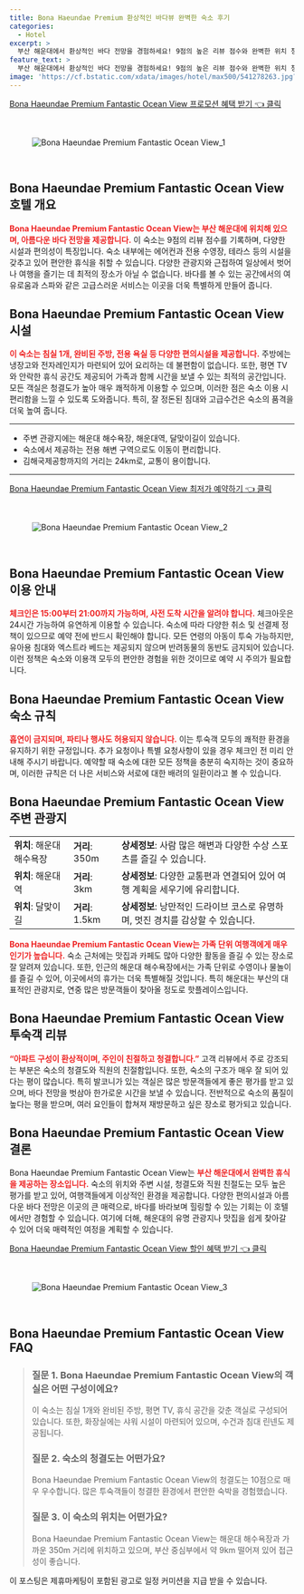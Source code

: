 ```yaml
---
title: Bona Haeundae Premium 환상적인 바다뷰 완벽한 숙소 후기
categories:
  - Hotel
excerpt: >
  부산 해운대에서 환상적인 바다 전망을 경험하세요! 9점의 높은 리뷰 점수와 완벽한 위치 청결함을 자랑하는 Bona Haeundae Premium에서는 전용 수영장과 테라스에서 힐링까지 가능. 이제 예약의 기회를 놓치지 마세요!
feature_text: >
  부산 해운대에서 환상적인 바다 전망을 경험하세요! 9점의 높은 리뷰 점수와 완벽한 위치 청결함을 자랑하는 Bona Haeundae Premium에서는 전용 수영장과 테라스에서 힐링까지 가능. 이제 예약의 기회를 놓치지 마세요!
image: 'https://cf.bstatic.com/xdata/images/hotel/max500/541278263.jpg?k=38daa10f9b93ad821c52e5c224065b98aba82bbd25c0bb6cf12fdc19597a691e&o=&hp=1'
---
```


<p><a class="modoo-button" href="https://tinyurl.com/2cxktwmh" rel="nofollow noopener">Bona Haeundae Premium Fantastic Ocean View 프로모션 혜택 받기 👈 클릭</a></p><br/>
<figure class="image"><img alt="Bona Haeundae Premium Fantastic Ocean View_1" src="https://cf.bstatic.com/xdata/images/hotel/max1024x768/541279429.jpg?k=04757134493ad9b010ee8a778c55212bf2d1671e8f52e72a05bdb6b99b00a73f&amp;o=&amp;hp=1"/></figure><br/>

<h2 id="호텔_개요">Bona Haeundae Premium Fantastic Ocean View 호텔 개요</h2>
<p><b><span style="color: #ee2323;">Bona Haeundae Premium Fantastic Ocean View는 부산 해운대에 위치해 있으며, 아름다운 바다 전망을 제공합니다.</span></b> 이 숙소는 9점의 리뷰 점수를 기록하며, 다양한 시설과 편의성이 특징입니다. 숙소 내부에는 에어컨과 전용 수영장, 테라스 등의 시설을 갖추고 있어 편안한 휴식을 취할 수 있습니다. 다양한 관광지와 근접하여 일상에서 벗어나 여행을 즐기는 데 최적의 장소가 아닐 수 없습니다. 바다를 볼 수 있는 공간에서의 여유로움과 스파와 같은 고급스러운 서비스는 이곳을 더욱 특별하게 만들어 줍니다.</p>
<h2 id="숙소_시설">Bona Haeundae Premium Fantastic Ocean View 시설</h2>
<p><b><span style="color: #ee2323;">이 숙소는 침실 1개, 완비된 주방, 전용 욕실 등 다양한 편의시설을 제공합니다.</span></b> 주방에는 냉장고와 전자레인지가 마련되어 있어 요리하는 데 불편함이 없습니다. 또한, 평면 TV와 안락한 휴식 공간도 제공되어 가족과 함께 시간을 보낼 수 있는 최적의 공간입니다. 모든 객실은 청결도가 높아 매우 쾌적하게 이용할 수 있으며, 이러한 점은 숙소 이용 시 편리함을 느낄 수 있도록 도와줍니다. 특히, 잘 정돈된 침대와 고급수건은 숙소의 품격을 더욱 높여 줍니다.</p>
<hr/>
<ul>
<li>주변 관광지에는 해운대 해수욕장, 해운대역, 달맞이길이 있습니다.</li>
<li>숙소에서 제공하는 전용 해변 구역으로도 이동이 편리합니다.</li>
<li>김해국제공항까지의 거리는 24km로, 교통이 용이합니다.</li>
</ul>
<hr/>
<p><a class="modoo-button" href="https://tinyurl.com/2cxktwmh" rel="nofollow noopener">Bona Haeundae Premium Fantastic Ocean View 최저가 예약하기 👈 클릭</a></p><br/>
<figure class="image"><img alt="Bona Haeundae Premium Fantastic Ocean View_2" src="https://cf.bstatic.com/xdata/images/hotel/max500/541278263.jpg?k=38daa10f9b93ad821c52e5c224065b98aba82bbd25c0bb6cf12fdc19597a691e&amp;o=&amp;hp=1"/></figure><br/>
<h2 id="이용_안내">Bona Haeundae Premium Fantastic Ocean View 이용 안내</h2>
<p><b><span style="color: #ee2323;">체크인은 15:00부터 21:00까지 가능하며, 사전 도착 시간을 알려야 합니다.</span></b> 체크아웃은 24시간 가능하여 유연하게 이용할 수 있습니다. 숙소에 따라 다양한 취소 및 선결제 정책이 있으므로 예약 전에 반드시 확인해야 합니다. 모든 연령의 아동이 투숙 가능하지만, 유아용 침대와 엑스트라 베드는 제공되지 않으며 반려동물의 동반도 금지되어 있습니다. 이런 정책은 숙소와 이용객 모두의 편안한 경험을 위한 것이므로 예약 시 주의가 필요합니다.</p>
<h2 id="숙소_규칙">Bona Haeundae Premium Fantastic Ocean View 숙소 규칙</h2>
<p><b><span style="color: #ee2323;">흡연이 금지되며, 파티나 행사도 허용되지 않습니다.</span></b> 이는 투숙객 모두의 쾌적한 환경을 유지하기 위한 규정입니다. 추가 요청이나 특별 요청사항이 있을 경우 체크인 전 미리 안내해 주시기 바랍니다. 예약할 때 숙소에 대한 모든 정책을 충분히 숙지하는 것이 중요하며, 이러한 규칙은 더 나은 서비스와 서로에 대한 배려의 일환이라고 볼 수 있습니다.</p>
<h2 id="주변_관광지">Bona Haeundae Premium Fantastic Ocean View 주변 관광지</h2>
<table>
<tr>
<td><b>위치</b>: 해운대 해수욕장</td>
<td><b>거리</b>: 350m</td>
<td><b>상세정보</b>: 사람 많은 해변과 다양한 수상 스포츠를 즐길 수 있습니다.</td>
</tr>
<tr>
<td><b>위치</b>: 해운대역</td>
<td><b>거리</b>: 3km</td>
<td><b>상세정보</b>: 다양한 교통편과 연결되어 있어 여행 계획을 세우기에 유리합니다.</td>
</tr>
<tr>
<td><b>위치</b>: 달맞이길</td>
<td><b>거리</b>: 1.5km</td>
<td><b>상세정보</b>: 낭만적인 드라이브 코스로 유명하며, 멋진 경치를 감상할 수 있습니다.</td>
</tr>
</table>
<p><b><span style="color: #ee2323;">Bona Haeundae Premium Fantastic Ocean View는 가족 단위 여행객에게 매우 인기가 높습니다.</span></b> 숙소 근처에는 맛집과 카페도 많아 다양한 활동을 즐길 수 있는 장소로 잘 알려져 있습니다. 또한, 인근의 해운대 해수욕장에서는 가족 단위로 수영이나 물놀이를 즐길 수 있어, 이곳에서의 휴가는 더욱 특별해질 것입니다. 특히 해운대는 부산의 대표적인 관광지로, 연중 많은 방문객들이 찾아올 정도로 핫플레이스입니다.</p>
<h2 id="투숙객_리뷰">Bona Haeundae Premium Fantastic Ocean View 투숙객 리뷰</h2>
<p><b><span style="color: #ee2323;">“아파트 구성이 환상적이며, 주인이 친절하고 청결합니다.”</span></b> 고객 리뷰에서 주로 강조되는 부분은 숙소의 청결도와 직원의 친절함입니다. 또한, 숙소의 구조가 매우 잘 되어 있다는 평이 많습니다. 특히 발코니가 있는 객실은 많은 방문객들에게 좋은 평가를 받고 있으며, 바다 전망을 벗삼아 한가로운 시간을 보낼 수 있습니다. 전반적으로 숙소의 품질이 높다는 평을 받으며, 여러 요인들이 합쳐져 재방문하고 싶은 장소로 평가되고 있습니다.</p>
<h2 id="결론">Bona Haeundae Premium Fantastic Ocean View 결론</h2>
<p>Bona Haeundae Premium Fantastic Ocean View는 <b><span style="color: #ee2323;">부산 해운대에서 완벽한 휴식을 제공하는 장소입니다.</span></b> 숙소의 위치와 주변 시설, 청결도와 직원 친절도는 모두 높은 평가를 받고 있어, 여행객들에게 이상적인 환경을 제공합니다. 다양한 편의시설과 아름다운 바다 전망은 이곳의 큰 매력으로, 바다를 바라보며 힐링할 수 있는 기회는 이 호텔에서만 경험할 수 있습니다. 여기에 더해, 해운대의 유명 관광지나 맛집을 쉽게 찾아갈 수 있어 더욱 매력적인 여정을 계획할 수 있습니다.</p>

<p><a class="modoo-button" href="https://tinyurl.com/2cxktwmh" rel="nofollow noopener">Bona Haeundae Premium Fantastic Ocean View 할인 혜택 받기 👈 클릭</a></p><br>

<figure class="image"><img src="https://cf.bstatic.com/xdata/images/hotel/max500/533371692.jpg?k=37bcb958240e11344cee77bfec22e692a674e5bd2b2e345b6f7f0cbe3b52eb32&o=&hp=1" alt="Bona Haeundae Premium Fantastic Ocean View_3"></figure><br>
<h2 id="Bona Haeundae Premium Fantastic Ocean View_FAQ">Bona Haeundae Premium Fantastic Ocean View FAQ</h2>
<div itemscope="" itemtype="https://schema.org/FAQPage"> 
<blockquote> 
<div itemscope="" itemprop="mainEntity" itemtype="https://schema.org/Question"> 
<h3 id="질문_1" itemprop="name">질문 1. Bona Haeundae Premium Fantastic Ocean View의 객실은 어떤 구성이에요?</h3> 
<div itemscope="" itemprop="acceptedAnswer" itemtype="https://schema.org/Answer"> 
<span itemprop="text"> 
<p>이 숙소는 침실 1개와 완비된 주방, 평면 TV, 휴식 공간을 갖춘 객실로 구성되어 있습니다. 또한, 화장실에는 샤워 시설이 마련되어 있으며, 수건과 침대 린넨도 제공됩니다.</p> 
</span> 
</div> 
</div> 
<div itemscope="" itemprop="mainEntity" itemtype="https://schema.org/Question"> 
<h3 id="질문_2" itemprop="name">질문 2. 숙소의 청결도는 어떤가요?</h3> 
<div itemscope="" itemprop="acceptedAnswer" itemtype="https://schema.org/Answer"> 
<span itemprop="text"> 
<p>Bona Haeundae Premium Fantastic Ocean View의 청결도는 10점으로 매우 우수합니다. 많은 투숙객들이 청결한 환경에서 편안한 숙박을 경험했습니다.</p> 
</span> 
</div> 
</div> 
<div itemscope="" itemprop="mainEntity" itemtype="https://schema.org/Question"> 
<h3 id="질문_3" itemprop="name">질문 3. 이 숙소의 위치는 어떤가요?</h3> 
<div itemscope="" itemprop="acceptedAnswer" itemtype="https://schema.org/Answer"> 
<span itemprop="text"> 
<p>Bona Haeundae Premium Fantastic Ocean View는 해운대 해수욕장과 가까운 350m 거리에 위치하고 있으며, 부산 중심부에서 약 9km 떨어져 있어 접근성이 좋습니다.</p> 
</span> 
</div> 
</div> 
</blockquote> 
</div><p>이 포스팅은 제휴마케팅이 포함된 광고로 일정 커미션을 지급 받을 수 있습니다.</p>

